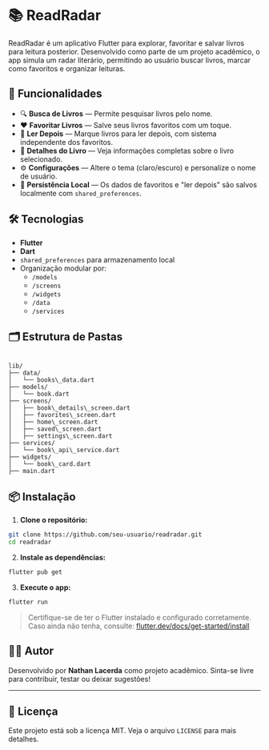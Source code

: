 # 📚 ReadRadar

ReadRadar é um aplicativo Flutter para explorar, favoritar e salvar livros para leitura posterior. Desenvolvido como parte de um projeto acadêmico, o app simula um radar literário, permitindo ao usuário buscar livros, marcar como favoritos e organizar leituras.

## 🚀 Funcionalidades

- 🔍 **Busca de Livros** — Permite pesquisar livros pelo nome.
- ❤️ **Favoritar Livros** — Salve seus livros favoritos com um toque.
- 📌 **Ler Depois** — Marque livros para ler depois, com sistema independente dos favoritos.
- 📖 **Detalhes do Livro** — Veja informações completas sobre o livro selecionado.
- ⚙️ **Configurações** — Altere o tema (claro/escuro) e personalize o nome de usuário.
- 💾 **Persistência Local** — Os dados de favoritos e "ler depois" são salvos localmente com `shared_preferences`.


## 🛠️ Tecnologias

- **Flutter**
- **Dart**
- `shared_preferences` para armazenamento local
- Organização modular por:
  - `/models`
  - `/screens`
  - `/widgets`
  - `/data`
  - `/services`

## 🗂️ Estrutura de Pastas

```

lib/
├── data/
│   └── books\_data.dart
├── models/
│   └── book.dart
├── screens/
│   ├── book\_details\_screen.dart
│   ├── favorites\_screen.dart
│   ├── home\_screen.dart
│   ├── saved\_screen.dart
│   ├── settings\_screen.dart
├── services/
│   └── book\_api\_service.dart
├── widgets/
│   └── book\_card.dart
├── main.dart

````

## 📦 Instalação

1. **Clone o repositório:**

```bash
git clone https://github.com/seu-usuario/readradar.git
cd readradar
````

2. **Instale as dependências:**

```bash
flutter pub get
```

3. **Execute o app:**

```bash
flutter run
```

> Certifique-se de ter o Flutter instalado e configurado corretamente.
> Caso ainda não tenha, consulte: [flutter.dev/docs/get-started/install](https://flutter.dev/docs/get-started/install)

## 🙋‍♂️ Autor

Desenvolvido por **Nathan Lacerda** como projeto acadêmico.
Sinta-se livre para contribuir, testar ou deixar sugestões!

---

## 📝 Licença

Este projeto está sob a licença MIT. Veja o arquivo `LICENSE` para mais detalhes.

